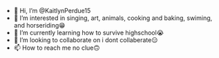 - 👋 Hi, I’m @KaitlynPerdue15
- 👀 I’m interested in singing, art, animals, cooking and baking, swiming, and horseriding😁
- 🌱 I’m currently learning how to survive highschool😭
- 💞️ I’m looking to collaborate on i dont collaberate😑
- 📫 How to reach me no clue🙃
